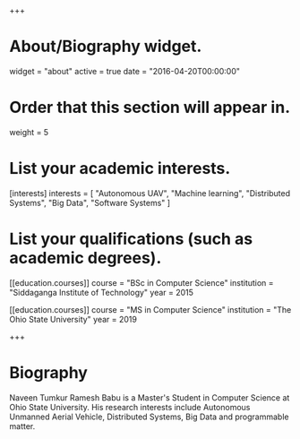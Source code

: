 +++
# About/Biography widget.
widget = "about"
active = true
date = "2016-04-20T00:00:00"

# Order that this section will appear in.
weight = 5

# List your academic interests.
[interests]
  interests = [
    "Autonomous UAV",
    "Machine learning",
    "Distributed Systems",
    "Big Data",
    "Software Systems"
  ]

# List your qualifications (such as academic degrees).
[[education.courses]]
  course = "BSc in Computer Science"
  institution = "Siddaganga Institute of Technology"
  year = 2015

[[education.courses]]
  course = "MS in Computer Science"
  institution = "The Ohio State University"
  year = 2019


 
+++

# Biography

Naveen Tumkur Ramesh Babu is a Master's Student in Computer Science at Ohio State University. His research interests include Autonomous Unmanned Aerial Vehicle, Distributed Systems, Big Data and programmable matter.  
